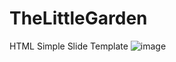 # TheLittleGarden
HTML Simple Slide Template
![image](https://github.com/rovers0/TheLittleGarden/assets/51486636/84e6ab89-4bc2-42ec-bd6f-8ef5d9dc57f2)
